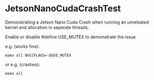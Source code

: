 # JetsonNanoCudaCrashTest
Demonstrating a Jetson Nano Cuda Crash when running an unreleated kernel and allocation in seperate threads. 

Enable or disable #define USE_MUTEX to demonstrate the issue

e.g. (works fine):
```
make all NVCCFLAGS=-DUSE_MUTEX
```

or e.g. (crashes):
```
make all
```
